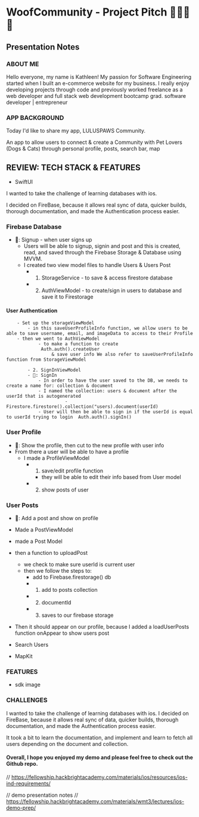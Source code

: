 # WoofCommunity - Project Pitch 🦴🐶🐱🏡


## Presentation Notes 

### ABOUT ME
Hello everyone, my name is Kathleen! 
    My passion for Software Engineering started when I built an e-commerce website for my business. I really enjoy developing projects through code and previously worked freelance as a web developer and full stack web development bootcamp grad. 
    software developer | entrepreneur  

### APP BACKGROUND
Today I'd like to share my app, LULUSPAWS Community. 

An app to allow users to connect & create a Community with Pet Lovers (Dogs & Cats) through personal profile, posts, search bar, map 



##  REVIEW: TECH STACK & FEATURES

- SwiftUI

I wanted to take the challenge of learning databases with ios.

I decided on FireBase, because it allows real sync of data, quicker builds, thorough documentation, and made the Authentication process easier. 

### Firebase Database
- 🎥: Signup - when user signs up 
    - Users will be able to signup, signin and post and this is created, read, and saved through the Firebase Storage & Database using MVVM.
    - I created two view model files to handle Users & Users Post
        - 1. StorageService - to save & access firestore database 
        - 2. AuthViewModel - to create/sign in users to database and save it to Firestorage 
    
#### User Authentication
        - Set up the storageViewModel 
            - in this saveUserProfileInfo function, we allow users to be able to save username, email, and imageData to access to their Profile 
        - then we went to AuthViewModel
                - to make a function to create    
                 Auth.auth().createUser
                     & save user info We also refer to saveUserProfileInfo function from StorageViewModel 
            
            - 2. SignInViewModel
            - 🎥: SignIn 
                - In order to have the user saved to the DB, we needs to create a name for: collection & document
                - I named the collection: users & document after the userId that is autogenerated 
                          -   Firestore.firestore().collection("users).document(userId)
                - User will then be able to sign in if the userId is equal to userId trying to login  Auth.auth().signIn() 


               
### User Profile 
- 🎥: Show the profile, then cut to the new profile with user info
- From there a user will be able to have a profile 
    -  I made a ProfileViewModel 
        - 1. save/edit profile function
            -  they will be able to edit their info based from User model 
        - 2. show posts of user
    
### User Posts
- 🎥: Add a post and show on profile 
- Made a PostViewModel 
- made a Post Model
- then a function to uploadPost 
    - we check to make sure userId is current user
    - then we follow the steps to:
        - add to Firebase.firestorage() db 
        - 1. add to posts collection 
        - 2. documentId 
        - 3. saves to our firebase storage
- Then it should appear on our profile, because I added a loadUserPosts function onAppear to show users post
  
- Search Users  
- MapKit
 
### FEATURES

- sdk image 
            
### CHALLENGES
I wanted to take the challenge of learning databases with ios. I decided on FireBase, because it allows real sync of data, quicker builds, thorough documentation, and made the Authentication process easier.
    
It took a bit to learn the documentation, and implement and learn to fetch all users depending on the document and collection. 


#### Overall, I hope you enjoyed my demo and please feel free to check out the Github repo. 

//  https://fellowship.hackbrightacademy.com/materials/ios/resources/ios-ind-requirements/


// demo presentation notes
// https://fellowship.hackbrightacademy.com/materials/wmt3/lectures/ios-demo-prep/ 
